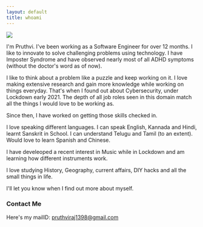 ```yaml
---
layout: default
title: whoami
---
```


<img class="profile-picture" src="{{site.baseurl}}/{{site.profile-picture}}">

I'm Pruthvi. I've been working as a Software Engineer for over 12 months. I like to innovate to solve challenging problems using technology. I have Imposter Syndrome and have observed nearly most of all ADHD symptoms (without the doctor's word as of now). 

I like to think about a problem like a puzzle and keep working on it. I love making extensive research and gain more knowledge while working on things everyday. That's when I found out about Cybersecurity, under Lockdown early 2021. The depth of all job roles seen in this domain match all the things I would love to be working as.

Since then, I have worked on getting those skills checked in.

I love speaking different languages. I can speak English, Kannada and Hindi, learnt Sanskrit in School. I can understand Telugu and Tamil (to an extent). Would love to learn Spanish and Chinese.

I have develeoped a recent interest in Music while in Lockdown and am learning how different instruments work.

I love studying History, Geography, current affairs, DIY hacks and all the small things in life.

I'll let you know when I find out more about myself.
### Contact Me
Here's my mailID: pruthviraj1398@gmail.com